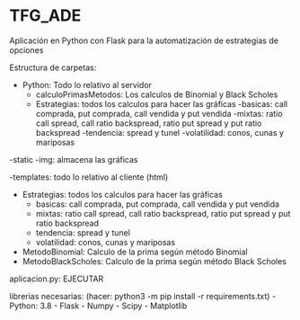 # TFG_ADE
Aplicación en Python con Flask para la automatización de estrategias de opciones

Estructura de carpetas: 
-   Python: Todo lo relativo al servidor
    - calculoPrimasMetodos: Los calculos de Binomial y Black Scholes
    - Estrategias: todos los calculos para hacer las gráficas
        -basicas: call comprada, put comprada, call vendida y put vendida
        -mixtas: ratio call spread, call ratio backspread, ratio put spread y put ratio backspread
        -tendencia: spread y tunel
        -volatilidad: conos, cunas y mariposas
      
-static
    -img: almacena las gráficas

-templates: todo lo relativo al cliente (html)
- Estrategias: todos los calculos para hacer las gráficas
  - basicas: call comprada, put comprada, call vendida y put vendida
  - mixtas: ratio call spread, call ratio backspread, ratio put spread y put ratio backspread
  - tendencia: spread y tunel
  - volatilidad: conos, cunas y mariposas 
- MetodoBinomial: Calculo de la prima según método Binomial
- MetodoBlackScholes: Calculo de la prima según método Black Scholes

aplicacion.py: EJECUTAR



librerias necesarias: (hacer:  python3 -m pip install -r requirements.txt)
    - Python: 3.8
    - Flask
    - Numpy
    - Scipy
    - Matplotlib
    